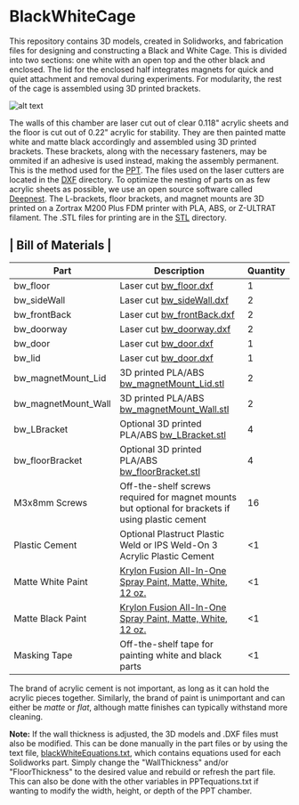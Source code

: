 # BlackWhiteCage

This repository contains 3D models, created in Solidworks, and fabrication files for designing and constructing a Black and White Cage. This is divided into two
sections: one white with an open top and the other black and enclosed. The lid for the enclosed half integrates magnets for quick and quiet attachment and removal during 
experiments. For modularity, the rest of the cage is assembled using 3D printed brackets.

![alt text](/Images/BlackWhiteCage_openandclosed.JPG)

The walls of this chamber are laser cut out of clear 0.118" acrylic sheets and the floor is cut out of 0.22" acrylic for stability. They are then painted matte white and matte
black accordingly and assembled using 3D printed brackets. These brackets, along with the necessary fasteners, may be ommited if an adhesive
is used instead, making the assembly permanent. This is the method used for the [PPT](https://github.com/donaldsonlab/PPT-Chamber). The files used on the laser 
cutters are located in the [DXF](/DXF) directory. To optimize the nesting of parts on as few acrylic sheets as possible, we use an open source software called 
[Deepnest](https://deepnest.io/). The L-brackets, floor brackets, and magnet mounts are 3D printed on a Zortrax M200 Plus FDM printer with PLA, ABS, or Z-ULTRAT filament. The 
.STL files for printing are in the [STL](/STL) directory.


|       Bill of Materials      |
--------------------------------
|Part|Description|Quantity|
----------------------|------------------------------------------------------------------------|-|
bw_floor             |Laser cut [bw_floor.dxf](/DXF/bw_floor.dxf)                                                         |1|
bw_sideWall          |Laser cut [bw_sideWall.dxf](/DXF/bw_sideWall.dxf)                                                   |2|
bw_frontBack         |Laser cut [bw_frontBack.dxf](/DXF/bw_frontBack.dxf)                                                 |2|
bw_doorway           |Laser cut [bw_doorway.dxf](/DXF/bw_doorway.dxf)                                                     |2|
bw_door              |Laser cut [bw_door.dxf](/DXF/bw_door.dxf)                                                           |1|
bw_lid               |Laser cut [bw_door.dxf](/DXF/bw_door.dxf)                                                           |1|
bw_magnetMount_Lid   |3D printed PLA/ABS [bw_magnetMount_Lid.stl](/STL/bw_magnetMount_Lid.stl)                            |2|
bw_magnetMount_Wall  |3D printed PLA/ABS [bw_magnetMount_Wall.stl](/STL/bw_magnetMount_Wall.stl)                          |2|
bw_LBracket          |Optional 3D printed PLA/ABS [bw_LBracket.stl](/STL/bw_LBracket.stl)                                 |4|
bw_floorBracket      |Optional 3D printed PLA/ABS [bw_floorBracket.stl](/STL/bw_floorBracket.stl)                         |4|
M3x8mm Screws        |Off-the-shelf screws required for magnet mounts but optional for brackets if using plastic cement   |16|
Plastic Cement       |Optional Plastruct Plastic Weld or IPS Weld-On 3 Acrylic Plastic Cement                             |<1|
Matte White Paint    |[Krylon Fusion All-In-One Spray Paint, Matte, White, 12 oz.](https://www.walmart.com/ip/Krylon-Fusion-All-In-One-Spray-Paint-Matte-White-12-oz/678882687)|<1|
Matte Black Paint    |[Krylon Fusion All-In-One Spray Paint, Matte, White, 12 oz.](https://www.walmart.com/ip/Krylon-Fusion-All-In-One-Spray-Paint-Matte-White-12-oz/678882687)|<1|
Masking Tape         |Off-the-shelf tape for painting white and black parts                                               |<1|

The brand of acrylic cement is not important, as long as it can hold the acrylic pieces together. Similarly, the brand of paint is unimportant and can either be *matte* or 
*flat*, although matte finishes can typically withstand more cleaning.

**Note:** If the wall 
thickness is adjusted, the 3D models and .DXF files must also be modified. This can be done manually in the part files or by using the text file, 
[blackWhiteEquations.txt](blackWhiteEquations.txt), which contains equations used for each Solidworks part. Simply change the "WallThickness" and/or "FloorThickness" to the 
desired value and rebuild or refresh the part file. This can also be done with the other variables in PPTequations.txt if wanting to modify the width, height, or depth of 
the PPT chamber.


